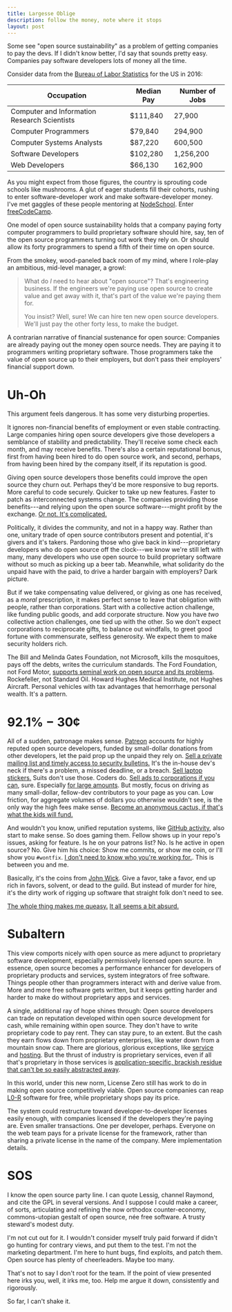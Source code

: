 ```yaml
---
title: Largesse Oblige
description: follow the money, note where it stops
layout: post
---
```


Some see "open source sustainability" as a problem of getting companies to pay the devs.  If I didn't know better, I'd say that sounds pretty easy.  Companies pay software developers lots of money all the time.

Consider data from the [Bureau of Labor Statistics](https://www.bls.gov/ooh/computer-and-information-technology/home.htm) for the US in 2016:

<table>
  <thead>
    <tr>
      <th>Occupation</th>
      <th>Median Pay</th>
      <th>Number of Jobs</th>
    </tr>
  </thead>
  <tbody>
    <tr>
      <td>Computer and Information Research Scientists</td>
      <td>$111,840</td>
      <td>27,900</td>
    </tr>
    <tr>
      <td>Computer Programmers</td>
      <td>$79,840</td>
      <td>294,900</td>
    </tr>
    <tr>
      <td>Computer Systems Analysts</td>
      <td>$87,220</td>
      <td>600,500</td>
    </tr>
    <tr>
      <td>Software Developers</td>
      <td>$102,280</td>
      <td>1,256,200</td>
    </tr>
    <tr>
      <td>Web Developers</td>
      <td>$66,130</td>
      <td>162,900</td>
    </tr>
  </tbody>
</table>

As you might expect from those figures, the country is sprouting code schools like mushrooms.  A glut of eager students fill their cohorts, rushing to enter software-developer work and make software-developer money.  I've met gaggles of these people mentoring at [NodeSchool](https://nodeschool.io).  Enter [freeCodeCamp](http://freecodecamp.com/).

One model of open source sustainability holds that a company paying forty computer programmers to build proprietary software should hire, say, ten of the open source programmers turning out work they rely on.  Or should allow its forty programmers to spend a fifth of their time on open source.

From the smokey, wood-paneled back room of my mind, where I role-play an ambitious, mid-level manager, a growl:

> What do _I_ need to hear about "open source"?  That's engineering business.  If the engineers we're paying use open source to create value and get away with it, that's part of the value we're paying them for.
>
> You insist?  Well, sure!  We can hire ten new open source developers.  We'll just pay the other forty less, to make the budget.

A contrarian narrative of financial sustenance for open source:  Companies are already paying out the money open source needs.  They are paying it to programmers writing proprietary software.  Those programmers take the value of open source up to their employers, but don't pass their employers' financial support down.

# Uh-Oh

This argument feels dangerous.  It has some very disturbing properties.

It ignores non-financial benefits of employment or even stable contracting.  Large companies hiring open source developers give those developers a semblance of stability and predictability.  They'll receive some check each month, and may receive benefits.  There's also a certain reputational bonus, first from having been hired to do open source work, and second, perhaps, from having been hired by the company itself, if its reputation is good.

Giving open source developers those benefits could improve the open source they churn out.  Perhaps they'd be more responsive to bug reports.  More careful to code securely.  Quicker to take up new features.  Faster to patch as interconnected systems change.  The companies providing those benefits---and relying upon the open source software---might profit by the exchange.  [Or not.  It's complicated.](https://medium.com/@mikeal/great-post-8a4dfe7ee550)

Politically, it divides the community, and not in a happy way.  Rather than one, unitary trade of open source contributors present and potential, it's givers and it's takers.  Pardoning those who give back in kind---proprietary developers who do open source off the clock---we know we're still left with many, many developers who use open source to build proprietary software without so much as picking up a beer tab.  Meanwhile, what solidarity do the unpaid have with the paid, to drive a harder bargain with employers?  Dark picture.

But if we take compensating value delivered, or giving as one has received, as a _moral_ prescription, it makes perfect sense to leave that obligation with people, rather than corporations.  Start with a collective action challenge, like funding public goods, and add corporate structure.  Now you have _two_ collective action challenges, one tied up with the other.  So we don't expect corporations to reciprocate gifts, to balance out windfalls, to greet good fortune with commensurate, selfless generosity.  We expect them to make security holders rich.

The Bill and Melinda Gates Foundation, not Microsoft, kills the mosquitoes, pays off the debts, writes the curriculum standards.  The Ford Foundation, not Ford Motor, [supports seminal work on open source and its problems](https://www.fordfoundation.org/library/reports-and-studies/roads-and-bridges-the-unseen-labor-behind-our-digital-infrastructure/).  Rockefeller, not Standard Oil.  Howard Hughes Medical Institute, not Hughes Aircraft.  Personal vehicles with tax advantages that hemorrhage personal wealth.  It's a pattern.

# 92.1% − 30¢

All of a sudden, patronage makes sense.  [Patreon](https://patreon.com) accounts for highly reputed open source developers, funded by small-dollar donations from other developers, let the paid prop up the unpaid they rely on.  [Sell a private mailing list and timely access to security bulletins.](https://www.patreon.com/eranhammer)  It's the in-house dev's neck if there's a problem, a missed deadline, or a breach.  [Sell laptop stickers.](https://www.patreon.com/feross)  Suits don't use those.  Coders do.  [Sell ads to corporations if you can](https://www.patreon.com/mafintosh), sure.  Especially [for large amounts](https://www.patreon.com/evanyou).  But mostly, focus on driving as many small-dollar, fellow-dev contributors to your page as you can.  Low friction, for aggregate volumes of dollars you otherwise wouldn't see, is the only way the high fees make sense.  [Become an anonymous cactus, if that's what the kids will fund.](https://patreon.com/typicode)

And wouldn't you know, unified reputation systems, like [GitHub activity](https://help.github.com/articles/why-are-my-contributions-not-showing-up-on-my-profile/), also start to make sense.  So does gaming them.  Fellow shows up in your repo's issues, asking for feature.  Is he on your patrons list?  No.  Is he active in open source?  No.  Give him his choice:  Show me commits, or show me coin, or I'll show you `#wontfix`.  [I don't need to know who you're working for.](https://blog.licensezero.com/2017/10/16/mercenary-rapport.html).  This is between you and me.

Basically, it's the coins from [John Wick](https://en.wikipedia.org/wiki/John_Wick_(film_series)).  Give a favor, take a favor, end up rich in favors, solvent, or dead to the guild.  But instead of murder for hire, it's the dirty work of rigging up software that straight folk don't need to see.

[The whole thing makes me queasy.](https://twitter.com/kemitchell/status/937720688462278657)  [It all seems a bit absurd.](https://twitter.com/kemitchell/status/946929942633345024)


# Subaltern

This view comports nicely with open source as mere adjunct to proprietary software development, especially permissively licensed open source.  In essence, open source becomes a performance enhancer for developers of proprietary products and services, system integrators of free software.  Things people other than programmers interact with and derive value from.  <!--TODO: link blog post-->More and more free software gets written, but it keeps getting harder and harder to make do without proprietary apps and services.

A single, additional ray of hope shines through:  Open source developers can trade on reputation developed within open source development for cash, while remaining within open source.  They don't have to write proprietary code to pay rent.  They can stay pure, to an extent.  But the cash they earn flows down from proprietary enterprises, like water down from a mountain snow cap.  There are glorious, glorious exceptions, like [service](https://ws02.com) and [hosting](https://discourse.org).  But the thrust of industry is proprietary services, even if all that's proprietary in those services is [application-specific, brackish residue that can't be so easily abstracted away](https://github.com/substack/blog/blame/9d89edcd55b7424d8c0f65d5c0dfd2dec34993c0/module_steps.markdown#L75).

In this world, under this new norm, License Zero still has work to do in making open source competitively viable.  Open source companies can reap [L0-R](https://licensezero.com/licenses/reciprocal) software for free, while proprietary shops pay its price.

The system could restructure toward developer-to-developer licenses easily enough, with companies licensed if the developers they're paying are.  Even smaller transactions.  One per developer, perhaps.  Everyone on the web team pays for a private license for the framework, rather than sharing a private license in the name of the company.  Mere implementation details.

# SOS

I know the open source party line.  I can quote Lessig, channel Raymond, and cite the GPL in several versions.  And I suppose I could make a career, of sorts, articulating and refining the now orthodox counter-economy, commons-utopian gestalt of open source, née free software.  A trusty steward's modest duty.

I'm not cut out for it.  I wouldn't consider myself truly paid forward if didn't go hunting for contrary views, and put them to the test.  I'm not the marketing department.  I'm here to hunt bugs, find exploits, and patch them.  Open source has plenty of cheerleaders.  Maybe too many.

That's not to say I don't root for the team.  If the point of view presented here irks you, well, it irks me, too.  Help me argue it down, consistently and rigorously.

So far, I can't shake it.
